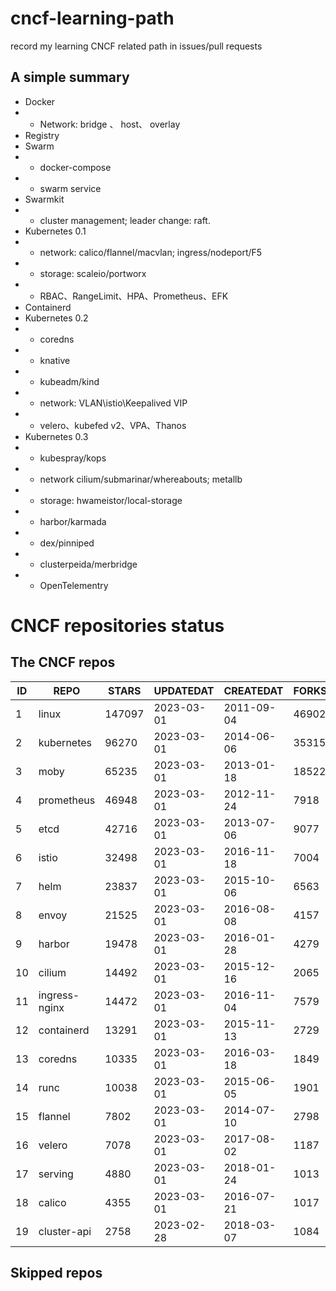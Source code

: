 # cncf-learning-path
record my learning CNCF related path in issues/pull requests

## A simple summary
- Docker
- - Network: bridge 、 host、 overlay
- Registry
- Swarm
- - docker-compose
- - swarm service
- Swarmkit
- - cluster management; leader change: raft.
- Kubernetes 0.1
- - network: calico/flannel/macvlan; ingress/nodeport/F5
- - storage: scaleio/portworx
- - RBAC、RangeLimit、HPA、Prometheus、EFK
- Containerd
- Kubernetes 0.2
- - coredns
- - knative
- - kubeadm/kind
- - network: VLAN\istio\Keepalived VIP
- - velero、kubefed v2、VPA、Thanos
- Kubernetes 0.3
- - kubespray/kops
- - network cilium/submarinar/whereabouts; metallb
- - storage: hwameistor/local-storage
- - harbor/karmada
- - dex/pinniped
- - clusterpeida/merbridge
- - OpenTelementry

# CNCF repositories status
<!--START_SECTION:github_repos-->
## The CNCF repos
| ID |     REPO      | STARS  | UPDATEDAT  | CREATEDAT  | FORKSCOUNT |
|----|---------------|--------|------------|------------|------------|
|  1 | linux         | 147097 | 2023-03-01 | 2011-09-04 |      46902 |
|  2 | kubernetes    |  96270 | 2023-03-01 | 2014-06-06 |      35315 |
|  3 | moby          |  65235 | 2023-03-01 | 2013-01-18 |      18522 |
|  4 | prometheus    |  46948 | 2023-03-01 | 2012-11-24 |       7918 |
|  5 | etcd          |  42716 | 2023-03-01 | 2013-07-06 |       9077 |
|  6 | istio         |  32498 | 2023-03-01 | 2016-11-18 |       7004 |
|  7 | helm          |  23837 | 2023-03-01 | 2015-10-06 |       6563 |
|  8 | envoy         |  21525 | 2023-03-01 | 2016-08-08 |       4157 |
|  9 | harbor        |  19478 | 2023-03-01 | 2016-01-28 |       4279 |
| 10 | cilium        |  14492 | 2023-03-01 | 2015-12-16 |       2065 |
| 11 | ingress-nginx |  14472 | 2023-03-01 | 2016-11-04 |       7579 |
| 12 | containerd    |  13291 | 2023-03-01 | 2015-11-13 |       2729 |
| 13 | coredns       |  10335 | 2023-03-01 | 2016-03-18 |       1849 |
| 14 | runc          |  10038 | 2023-03-01 | 2015-06-05 |       1901 |
| 15 | flannel       |   7802 | 2023-03-01 | 2014-07-10 |       2798 |
| 16 | velero        |   7078 | 2023-03-01 | 2017-08-02 |       1187 |
| 17 | serving       |   4880 | 2023-03-01 | 2018-01-24 |       1013 |
| 18 | calico        |   4355 | 2023-03-01 | 2016-07-21 |       1017 |
| 19 | cluster-api   |   2758 | 2023-02-28 | 2018-03-07 |       1084 |



## Skipped repos
<!--END_SECTION:github_repos-->
